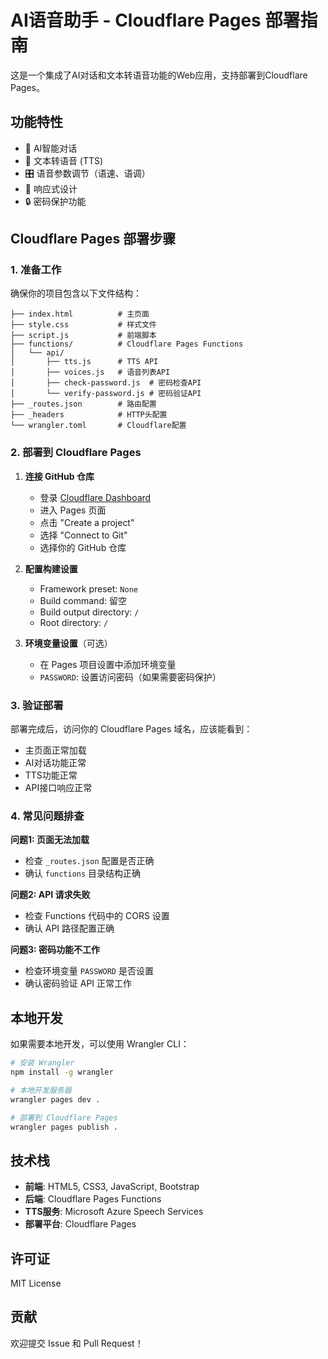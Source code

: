 # AI语音助手 - Cloudflare Pages 部署指南

这是一个集成了AI对话和文本转语音功能的Web应用，支持部署到Cloudflare Pages。

## 功能特性

- 🤖 AI智能对话
- 🎵 文本转语音 (TTS)
- 🎛️ 语音参数调节（语速、语调）
- 📱 响应式设计
- 🔒 密码保护功能

## Cloudflare Pages 部署步骤

### 1. 准备工作

确保你的项目包含以下文件结构：
```
├── index.html          # 主页面
├── style.css           # 样式文件
├── script.js           # 前端脚本
├── functions/          # Cloudflare Pages Functions
│   └── api/
│       ├── tts.js      # TTS API
│       ├── voices.js   # 语音列表API
│       ├── check-password.js  # 密码检查API
│       └── verify-password.js # 密码验证API
├── _routes.json        # 路由配置
├── _headers            # HTTP头配置
└── wrangler.toml       # Cloudflare配置
```

### 2. 部署到 Cloudflare Pages

1. **连接 GitHub 仓库**
   - 登录 [Cloudflare Dashboard](https://dash.cloudflare.com/)
   - 进入 Pages 页面
   - 点击 "Create a project"
   - 选择 "Connect to Git"
   - 选择你的 GitHub 仓库

2. **配置构建设置**
   - Framework preset: `None`
   - Build command: 留空
   - Build output directory: `/`
   - Root directory: `/`

3. **环境变量设置**（可选）
   - 在 Pages 项目设置中添加环境变量
   - `PASSWORD`: 设置访问密码（如果需要密码保护）

### 3. 验证部署

部署完成后，访问你的 Cloudflare Pages 域名，应该能看到：
- 主页面正常加载
- AI对话功能正常
- TTS功能正常
- API接口响应正常

### 4. 常见问题排查

**问题1: 页面无法加载**
- 检查 `_routes.json` 配置是否正确
- 确认 `functions` 目录结构正确

**问题2: API 请求失败**
- 检查 Functions 代码中的 CORS 设置
- 确认 API 路径配置正确

**问题3: 密码功能不工作**
- 检查环境变量 `PASSWORD` 是否设置
- 确认密码验证 API 正常工作

## 本地开发

如果需要本地开发，可以使用 Wrangler CLI：

```bash
# 安装 Wrangler
npm install -g wrangler

# 本地开发服务器
wrangler pages dev .

# 部署到 Cloudflare Pages
wrangler pages publish .
```

## 技术栈

- **前端**: HTML5, CSS3, JavaScript, Bootstrap
- **后端**: Cloudflare Pages Functions
- **TTS服务**: Microsoft Azure Speech Services
- **部署平台**: Cloudflare Pages

## 许可证

MIT License

## 贡献

欢迎提交 Issue 和 Pull Request！